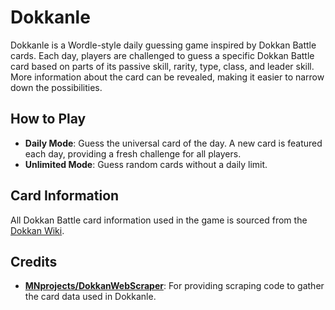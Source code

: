 # Dokkanle

Dokkanle is a Wordle-style daily guessing game inspired by Dokkan Battle cards. Each day, players are challenged to guess a specific Dokkan Battle card based on parts of its passive skill, rarity, type, class, and leader skill. More information about the card can be revealed, making it easier to narrow down the possibilities.

## How to Play

- **Daily Mode**: Guess the universal card of the day. A new card is featured each day, providing a fresh challenge for all players.
- **Unlimited Mode**: Guess random cards without a daily limit.

## Card Information

All Dokkan Battle card information used in the game is sourced from the [Dokkan Wiki](https://dbz-dokkanbattle.fandom.com/wiki/Dragon_Ball_Z_Dokkan_Battle_Wiki).

## Credits

- **[MNprojects/DokkanWebScraper](https://github.com/MNprojects/DokkanWebScraper/tree/main?tab=readme-ov-file#dokkanwebscraper)**: For providing scraping code to gather the card data used in Dokkanle.
